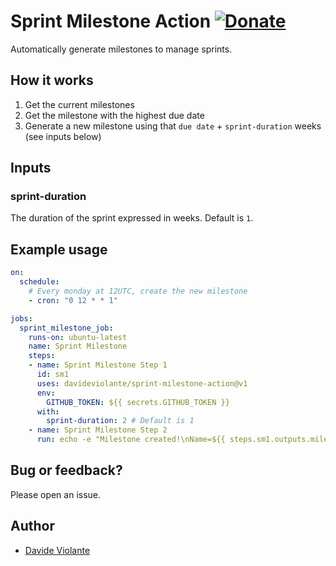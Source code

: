 # Sprint Milestone Action [![Donate](https://img.shields.io/badge/paypal-donate-179BD7.svg)](https://www.paypal.me/dviolante)
Automatically generate milestones to manage sprints.

## How it works
1. Get the current milestones
2. Get the milestone with the highest due date
3. Generate a new milestone using that `due date` + `sprint-duration` weeks (see inputs below)

## Inputs

### sprint-duration

The duration of the sprint expressed in weeks. Default is `1`.

## Example usage

```yaml
on:
  schedule:
    # Every monday at 12UTC, create the new milestone
    - cron: "0 12 * * 1"

jobs:
  sprint_milestone_job:
    runs-on: ubuntu-latest
    name: Sprint Milestone
    steps:
    - name: Sprint Milestone Step 1
      id: sm1
      uses: davideviolante/sprint-milestone-action@v1
      env:
        GITHUB_TOKEN: ${{ secrets.GITHUB_TOKEN }}
      with:
        sprint-duration: 2 # Default is 1
    - name: Sprint Milestone Step 2
      run: echo -e "Milestone created!\nName=${{ steps.sm1.outputs.milestone-title }}\nNumber=${{ steps.sm1.outputs.milestone-number }}\nDueOn=${{ steps.sm1.outputs.milestone-dueon }}"
```

## Bug or feedback?
Please open an issue.

## Author
- [Davide Violante](https://github.com/DavideViolante)